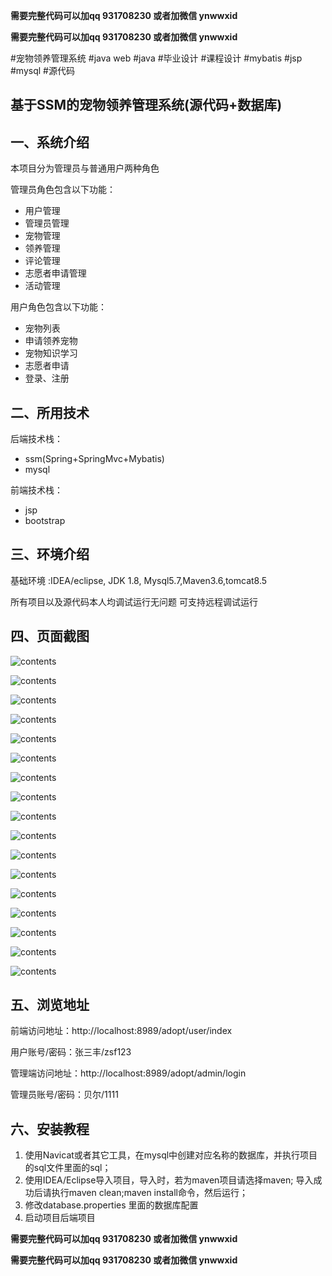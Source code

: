 **需要完整代码可以加qq  931708230 或者加微信 ynwwxid**

**需要完整代码可以加qq  931708230 或者加微信 ynwwxid**

#宠物领养管理系统 #java web #java #毕业设计 #课程设计 #mybatis  #jsp #mysql #源代码

## 基于SSM的宠物领养管理系统(源代码+数据库)

## 一、系统介绍

本项目分为管理员与普通用户两种角色

管理员角色包含以下功能：

- 用户管理
- 管理员管理
- 宠物管理
- 领养管理
- 评论管理
- 志愿者申请管理
- 活动管理

用户角色包含以下功能：

- 宠物列表
- 申请领养宠物
- 宠物知识学习
- 志愿者申请
- 登录、注册

## 二、所用技术

后端技术栈：

- ssm(Spring+SpringMvc+Mybatis)
- mysql

前端技术栈：

- jsp
- bootstrap

## 三、环境介绍

基础环境 :IDEA/eclipse, JDK 1.8, Mysql5.7,Maven3.6,tomcat8.5

所有项目以及源代码本人均调试运行无问题 可支持远程调试运行

## 四、页面截图

![contents](./picture/picture1.png)

![contents](./picture/picture2.png)

![contents](./picture/picture3.png)

![contents](./picture/picture4.png)

![contents](./picture/picture5.png)

![contents](./picture/picture6.png)

![contents](./picture/picture7.png)

![contents](./picture/picture8.png)

![contents](./picture/picture9.png)

![contents](./picture/picture10.png)

![contents](./picture/picture11.png)

![contents](./picture/picture12.png)

![contents](./picture/picture13.png)

![contents](./picture/picture14.png)

![contents](./picture/picture15.png)

![contents](./picture/picture16.png)

![contents](./picture/picture17.png)


## 五、浏览地址

前端访问地址：http://localhost:8989/adopt/user/index

用户账号/密码：张三丰/zsf123

管理端访问地址：http://localhost:8989/adopt/admin/login

管理员账号/密码：贝尔/1111

## 六、安装教程

1. 使用Navicat或者其它工具，在mysql中创建对应名称的数据库，并执行项目的sql文件里面的sql；
2. 使用IDEA/Eclipse导入项目，导入时，若为maven项目请选择maven; 导入成功后请执行maven clean;maven install命令，然后运行；
3. 修改database.properties 里面的数据库配置
4. 启动项目后端项目

**需要完整代码可以加qq  931708230 或者加微信 ynwwxid**

**需要完整代码可以加qq  931708230 或者加微信  ynwwxid**





